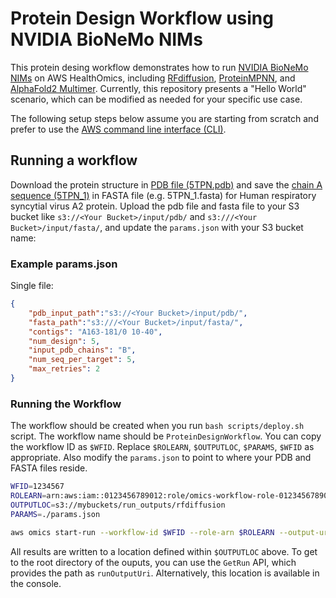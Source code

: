 # Protein Design Workflow using NVIDIA BioNeMo NIMs

This protein desing workflow demonstrates how to run [NVIDIA BioNeMo NIMs](https://docs.nvidia.com/nim/#bionemo) on AWS HealthOmics, including [RFdiffusion](https://docs.nvidia.com/nim/bionemo/rfdiffusion/latest/overview.html), [ProteinMPNN](https://docs.nvidia.com/nim/bionemo/proteinmpnn/latest/overview.html), and [AlphaFold2 Multimer](https://docs.nvidia.com/nim/bionemo/alphafold2-multimer/latest/overview.html). Currently, this repository presents a "Hello World" scenario, which can be modified as needed for your specific use case.

The following setup steps below assume you are starting from scratch and prefer to use the [AWS command line interface (CLI)](https://aws.amazon.com/cli/).

## Running a workflow

Download the protein structure in [PDB file (5TPN.pdb)](https://www.rcsb.org/structure/5TPN) and save the [chain A sequence (5TPN_1)](https://www.rcsb.org/fasta/entry/5TPN/display) in FASTA file (e.g. 5TPN_1.fasta) for Human respiratory syncytial virus A2 protein. Upload the pdb file and fasta file to your S3 bucket like `s3://<Your Bucket>/input/pdb/` and `s3:///<Your Bucket>/input/fasta/`, and update the `params.json` with your S3 bucket name:

### Example params.json

Single file:

```json
{
    "pdb_input_path":"s3://<Your Bucket>/input/pdb/",
    "fasta_path":"s3:///<Your Bucket>/input/fasta/",
    "contigs": "A163-181/0 10-40",
    "num_design": 5,
    "input_pdb_chains": "B",
    "num_seq_per_target": 5,
    "max_retries": 2
}
```

### Running the Workflow

The workflow should be created when you run `bash scripts/deploy.sh` script. The workflow name should be `ProteinDesignWorkflow`. You can copy the workflow ID as `$WFID`. Replace `$ROLEARN`, `$OUTPUTLOC`, `$PARAMS`, `$WFID` as appropriate. Also modify the `params.json` to point to where your PDB and FASTA files reside.

```bash
WFID=1234567
ROLEARN=arn:aws:iam::0123456789012:role/omics-workflow-role-0123456789012-us-east-1
OUTPUTLOC=s3://mybuckets/run_outputs/rfdiffusion
PARAMS=./params.json

aws omics start-run --workflow-id $WFID --role-arn $ROLEARN --output-uri $OUTPUTLOC --storage-type DYNAMIC --parameters file://$PARAMS --name proteindesignusingnims
```

All results are written to a location defined within `$OUTPUTLOC` above. To get to the root directory of the ouputs, you can use the `GetRun` API, which provides the path as `runOutputUri`. Alternatively, this location is available in the console.


